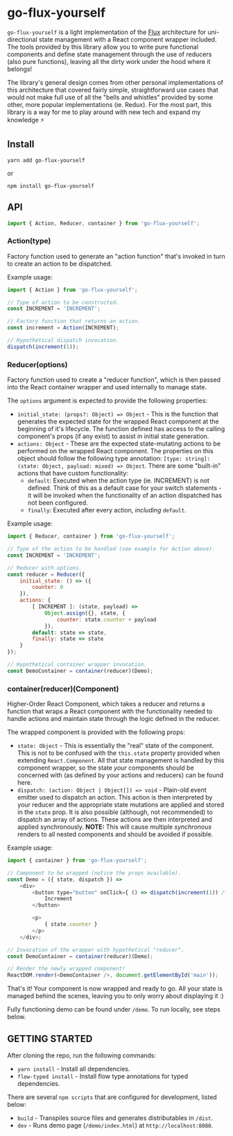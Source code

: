 # go-flux-yourself

`go-flux-yourself` is a light implementation of the [Flux](https://facebook.github.io/flux/) architecture for uni-directional state management with a React component wrapper included. The tools provided by this library allow you to write pure functional components and define state management through the use of reducers (also pure functions), leaving all the dirty work under the hood where it belongs!

The library's general design comes from other personal implementations of this architecture that covered fairly simple, straightforward use cases that would not make full use of all the "bells and whistles" provided by some other, more popular implementations (ie. Redux). For the most part, this library is a way for me to play around with new tech and expand my knowledge ⚡️

## Install

```
yarn add go-flux-yourself
```

or

```
npm install go-flux-yourself
```

## API

```js
import { Action, Reducer, container } from 'go-flux-yourself';
```

### Action(type)

Factory function used to generate an "action function" that's invoked in turn to create an action to be dispatched.

Example usage:

```js
import { Action } from 'go-flux-yourself';

// Type of action to be constructed.
const INCREMENT = 'INCREMENT';

// Factory function that returns an action.
const increment = Action(INCREMENT);

// Hypothetical dispatch invocation.
dispatch(increment(1));
```

### Reducer(options)

Factory function used to create a "reducer function", which is then passed into the React container wrapper and used internally to manage state.

The `options` argument is expected to provide the following properties:
* `initial_state: (props?: Object) => Object` - This is the function that generates the expected state for the wrapped React component at the beginning of it's lifecycle. The function defined has access to the calling component's props (if any exist) to assist in initial state generation.
* `actions: Object` - These are the expected state-mutating actions to be performed on the wrapped React component. The properties on this object should follow the following type annotation: `[type: string]: (state: Object, payload: mixed) => Object`. There are some "built-in" actions that have custom functionality:
    * `default`: Executed when the action type (ie. INCREMENT) is not defined. Think of this as a default case for your switch statements - it will be invoked when the functionality of an action dispatched has not been configured.
    * `finally`: Executed after every action, _including_ `default`.

Example usage:

```js
import { Reducer, container } from 'go-flux-yourself';

// Type of the action to be handled (see example for Action above).
const INCREMENT = 'INCREMENT';

// Reducer with options.
const reducer = Reducer({
    initial_state: () => ({
        counter: 0
    }),
    actions: {
        [ INCREMENT ]: (state, payload) =>
            Object.assign({}, state, {
                counter: state.counter + payload
            }),
        default: state => state,
        finally: state => state
    }
});

// Hypothetical container wrapper invocation.
const DemoContainer = container(reducer)(Demo);
```

### container(reducer)(Component)

Higher-Order React Component, which takes a reducer and returns a function that wraps a React component with the functionality needed to handle actions and maintain state through the logic defined in the reducer.

The wrapped component is provided with the following props:
* `state: Object` - This is essentially the "real" state of the component. This is not to be confused with the `this.state` property provided when extending `React.Component`. All that state management is handled by this component wrapper, so the state _your_ components should be concerned with (as defined by your actions and reducers) can be found here.
* `dispatch: (action: Object | Object[]) => void` - Plain-old event emitter used to dispatch an action. This action is then interpreted by your reducer and the appropriate state mutations are applied and stored in the `state` prop. It is also possible (although, not recommended) to dispatch an array of actions. These actions are then interpreted and applied synchronously. **NOTE:** This will cause multiple _synchronous_ renders to all nested components and should be avoided if possible.

Example usage:

```js
import { container } from 'go-flux-yourself';

// Component to be wrapped (notice the props available).
const Demo = ({ state, dispatch }) =>
    <div>
        <button type="button" onClick={ () => dispatch(increment(1)) /* hypothetical "action" being dispatched */ }>
            Increment
        </button>

        <p>
            { state.counter }
        </p>
    </div>;

// Invocation of the wrapper with hypothetical "reducer".
const DemoContainer = container(reducer)(Demo);

// Render the newly wrapped component!
ReactDOM.render(<DemoContainer />, document.getElementById('main'));
```

That's it! Your component is now wrapped and ready to go. All your state is managed behind the scenes, leaving you to only worry about displaying it :)

Fully functioning demo can be found under `/demo`. To run locally, see steps below.

## GETTING STARTED

After cloning the repo, run the following commands:
* `yarn install` - Install all dependencies.
* `flow-typed install` - Install flow type annotations for typed dependencies.

There are several `npm scripts` that are configured for development, listed below:

* `build` - Transpiles source files and generates distributables in `/dist`.
* `dev` - Runs demo page (`/demo/index.html`) at `http://localhost:8080`.